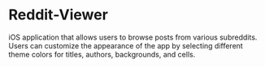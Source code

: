 # Reddit-Viewer
iOS application that allows users to browse posts from various subreddits. Users can customize the appearance of the app by selecting different theme colors for titles, authors, backgrounds, and cells.
